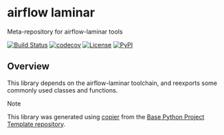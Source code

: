 # airflow laminar

Meta-repository for airflow-laminar tools

[![Build Status](https://github.com/airflow-laminar/airflow-laminar/actions/workflows/build.yaml/badge.svg?branch=main&event=push)](https://github.com/airflow-laminar/airflow-laminar/actions/workflows/build.yaml)
[![codecov](https://codecov.io/gh/airflow-laminar/airflow-laminar/branch/main/graph/badge.svg)](https://codecov.io/gh/airflow-laminar/airflow-laminar)
[![License](https://img.shields.io/github/license/airflow-laminar/airflow-laminar)](https://github.com/airflow-laminar/airflow-laminar)
[![PyPI](https://img.shields.io/pypi/v/airflow-laminar.svg)](https://pypi.python.org/pypi/airflow-laminar)

## Overview
This library depends on the airflow-laminar toolchain, and reexports some commonly used classes and functions.


> [!NOTE]
> This library was generated using [copier](https://copier.readthedocs.io/en/stable/) from the [Base Python Project Template repository](https://github.com/python-project-templates/base).
